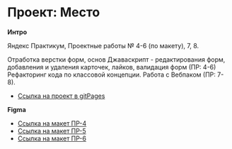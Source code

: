 # Проект: Место

**Интро**

Яндекс Практикум, Проектные работы № 4-6 (по макету), 7, 8.

Отработка верстки форм, основ Джаваскрипт - редактирования форм, добавления и удаления карточек, лайков, валидация форм (ПР: 4-6)
Рефакторинг кода по классовой концепции. Работа с Вебпаком (ПР: 7-8).

- [Ссылка на проект в gitPages](https://felipsewindchaser.github.io/mesto/)

**Figma**

- [Ссылка на макет ПР-4](https://www.figma.com/file/2cn9N9jSkmxD84oJik7xL7/JavaScript.-Sprint-4?node-id=0%3A1)
- [Ссылка на макет ПР-5](https://www.figma.com/file/bjyvbKKJN2naO0ucURl2Z0/JavaScript.-Sprint-5?node-id=0%3A1)
- [Ссылка на макет ПР-6](https://www.figma.com/file/kRVLKwYG3d1HGLvh7JFWRT/JavaScript.-Sprint-6?node-id=0%3A1)
